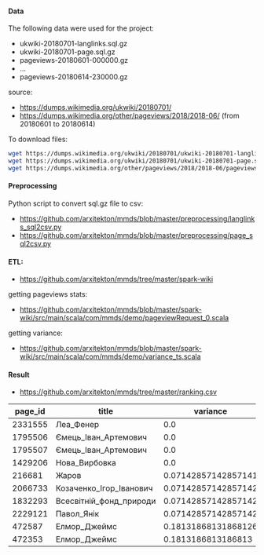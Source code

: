 #### Data

The following data were used for the project:
* ukwiki-20180701-langlinks.sql.gz
* ukwiki-20180701-page.sql.gz
* pageviews-20180601-000000.gz
* ...
* pageviews-20180614-230000.gz

source: 
* https://dumps.wikimedia.org/ukwiki/20180701/
* https://dumps.wikimedia.org/other/pageviews/2018/2018-06/ (from 20180601 to 20180614)

To download files:
```bash
wget https://dumps.wikimedia.org/ukwiki/20180701/ukwiki-20180701-langlinks.sql.gz
wget https://dumps.wikimedia.org/ukwiki/20180701/ukwiki-20180701-page.sql.gz
wget https://dumps.wikimedia.org/other/pageviews/2018/2018-06/pageviews-201806{01..30}-{00..23}0000.gz
```
#### Preprocessing
Python script to convert sql.gz file to csv:
* https://github.com/arxitekton/mmds/blob/master/preprocessing/langlinks_sql2csv.py
* https://github.com/arxitekton/mmds/blob/master/preprocessing/page_sql2csv.py

#### ETL:
* https://github.com/arxitekton/mmds/tree/master/spark-wiki

getting pageviews stats:
* https://github.com/arxitekton/mmds/blob/master/spark-wiki/src/main/scala/com/mmds/demo/pageviewRequest_0.scala

getting variance:
* https://github.com/arxitekton/mmds/blob/master/spark-wiki/src/main/scala/com/mmds/demo/variance_ts.scala

#### Result
* https://github.com/arxitekton/mmds/tree/master/ranking.csv

page_id | title | variance
------- | ----- | --------
2331555|Леа_Фенер|0.0
1795506|Ємець_Іван_Артемович|0.0
1795507|Ємець_Іван_Артемович|0.0
1429206|Нова_Вирбовка|0.0
216681|Жаров|0.07142857142857141
2066733|Козаченко_Ігор_Іванович|0.07142857142857142
1832293|Всесвітній_фонд_природи|0.07142857142857142
2229121|Павол_Янік|0.07142857142857142
472587|Елмор_Джеймс|0.18131868131868126
472353|Елмор_Джеймс|0.1813186813186813

